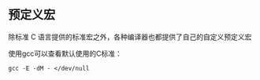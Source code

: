 # `预定义宏`

除标准 C 语言提供的标准宏之外，各种编译器也都提供了自己的自定义预定义宏

使用gcc可以查看默认使用的C标准：

```shell
gcc -E -dM - </dev/null
```